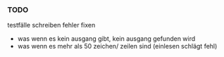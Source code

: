 ### TODO

testfälle schreiben
fehler fixen
- was wenn es kein ausgang gibt, kein ausgang gefunden wird
- was wenn es mehr als 50 zeichen/ zeilen sind (einlesen schlägt fehl)